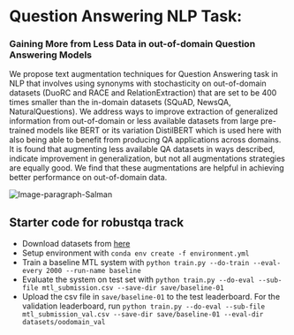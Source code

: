 # Question Answering NLP Task:
### Gaining More from Less Data in out-of-domain Question Answering Models


We propose text augmentation techniques for Question Answering task in NLP that
involves using synonyms with stochasticity on out-of-domain datasets (DuoRC
and RACE and RelationExtraction) that are set to be 400 times smaller than the
in-domain datasets (SQuAD, NewsQA, NaturalQuestions). We address ways to
improve extraction of generalized information from out-of-domain or less available
datasets from large pre-trained models like BERT or its variation DistilBERT which
is used here with also being able to benefit from producing QA applications across
domains. It is found that augmenting less available QA datasets in ways described,
indicate improvement in generalization, but not all augmentations strategies are
equally good. We find that these augmentations are helpful in achieving better
performance on out-of-domain data.


![Image-paragraph-Salman](https://user-images.githubusercontent.com/31631107/140655800-c367f76e-7b6a-470a-a7a6-5dbb22d61c8a.jpg)


## Starter code for robustqa track
- Download datasets from [here](https://drive.google.com/file/d/1Fv2d30hY-2niU7t61ktnMsi_HUXS6-Qx/view?usp=sharing)
- Setup environment with `conda env create -f environment.yml`
- Train a baseline MTL system with `python train.py --do-train --eval-every 2000 --run-name baseline`
- Evaluate the system on test set with `python train.py --do-eval --sub-file mtl_submission.csv --save-dir save/baseline-01`
- Upload the csv file in `save/baseline-01` to the test leaderboard. For the validation leaderboard, run `python train.py --do-eval --sub-file mtl_submission_val.csv --save-dir save/baseline-01 --eval-dir datasets/oodomain_val`
